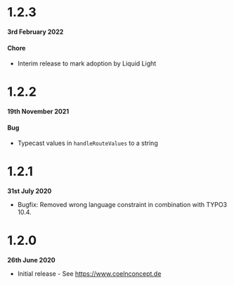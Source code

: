 # 1.2.3

**3rd February 2022**

#### Chore

- Interim release to mark adoption by Liquid Light

# 1.2.2

**19th November 2021**

#### Bug

- Typecast values in `handleRouteValues` to a string

# 1.2.1

**31st July 2020**

- Bugfix: Removed wrong language constraint in combination with TYPO3 10.4.

# 1.2.0

**26th June 2020**

- Initial release - See https://www.coelnconcept.de
